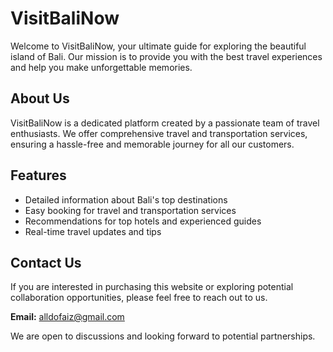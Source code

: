 # VisitBaliNow

Welcome to VisitBaliNow, your ultimate guide for exploring the beautiful island of Bali. Our mission is to provide you with the best travel experiences and help you make unforgettable memories.

## About Us

VisitBaliNow is a dedicated platform created by a passionate team of travel enthusiasts. We offer comprehensive travel and transportation services, ensuring a hassle-free and memorable journey for all our customers.

## Features

- Detailed information about Bali's top destinations
- Easy booking for travel and transportation services
- Recommendations for top hotels and experienced guides
- Real-time travel updates and tips

## Contact Us

If you are interested in purchasing this website or exploring potential collaboration opportunities, please feel free to reach out to us.

**Email:** [alldofaiz@gmail.com](mailto:alldofaiz@gmail.com)

We are open to discussions and looking forward to potential partnerships.
